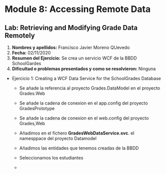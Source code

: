 # Module 8: Accessing Remote Data

## Lab: Retrieving and Modifying Grade Data Remotely

1. **Nombres y apellidos:** Francisco Javier Moreno QUevedo
2. **Fecha:** 02/11/2020
3. **Resumen del Ejercicio:**  Se crea un servicio WCF de la BBDD SchoolGardes
4. **Dificultad o problemas presentados y como se resolvieron:** Ninguna

- Ejercicio 1: Creating a WCF Data Service for the SchoolGrades Database

  - Se añade la referencia al proyecto Grades.DataModel en el proyecto Grades.Web
  
  - Se añade la cadena de conexion en el app.config del proyecto GradesPrototype
  
  - Se añade  la cadena de conexion en el web.config del proyecto Grades,Web
  
  - Añadimos en el fichero **GradesWebDataService.svc**. el namesppace del proyecto Datamodel
  
  - Añadimos las entidades que tenemos creadas de la BBDD
  
  - Seleccionamos los estudiantes
  
  - 
  
    
  

